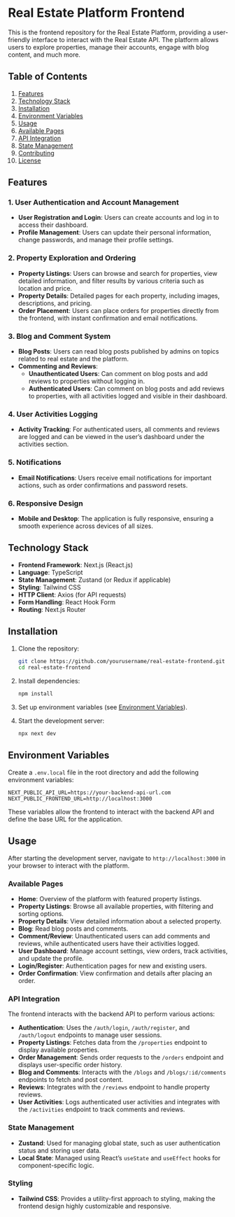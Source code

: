 # Real Estate Platform Frontend

This is the frontend repository for the Real Estate Platform, providing a user-friendly interface to interact with the Real Estate API. The platform allows users to explore properties, manage their accounts, engage with blog content, and much more.

## Table of Contents

1. [Features](#features)
2. [Technology Stack](#technology-stack)
3. [Installation](#installation)
4. [Environment Variables](#environment-variables)
5. [Usage](#usage)
6. [Available Pages](#available-pages)
7. [API Integration](#api-integration)
8. [State Management](#state-management)
9. [Contributing](#contributing)
10. [License](#license)

## Features

### 1. User Authentication and Account Management
- **User Registration and Login**: Users can create accounts and log in to access their dashboard.
- **Profile Management**: Users can update their personal information, change passwords, and manage their profile settings.

### 2. Property Exploration and Ordering
- **Property Listings**: Users can browse and search for properties, view detailed information, and filter results by various criteria such as location and price.
- **Property Details**: Detailed pages for each property, including images, descriptions, and pricing.
- **Order Placement**: Users can place orders for properties directly from the frontend, with instant confirmation and email notifications.

### 3. Blog and Comment System
- **Blog Posts**: Users can read blog posts published by admins on topics related to real estate and the platform.
- **Commenting and Reviews**:
  - **Unauthenticated Users**: Can comment on blog posts and add reviews to properties without logging in.
  - **Authenticated Users**: Can comment on blog posts and add reviews to properties, with all activities logged and visible in their dashboard.

### 4. User Activities Logging
- **Activity Tracking**: For authenticated users, all comments and reviews are logged and can be viewed in the user’s dashboard under the activities section.

### 5. Notifications
- **Email Notifications**: Users receive email notifications for important actions, such as order confirmations and password resets.

### 6. Responsive Design
- **Mobile and Desktop**: The application is fully responsive, ensuring a smooth experience across devices of all sizes.

## Technology Stack

- **Frontend Framework**: Next.js (React.js)
- **Language**: TypeScript
- **State Management**: Zustand (or Redux if applicable)
- **Styling**: Tailwind CSS
- **HTTP Client**: Axios (for API requests)
- **Form Handling**: React Hook Form
- **Routing**: Next.js Router

## Installation

1. Clone the repository:
   ```bash
   git clone https://github.com/yourusername/real-estate-frontend.git
   cd real-estate-frontend
   ```

2. Install dependencies:
   ```bash
   npm install
   ```

3. Set up environment variables (see [Environment Variables](#environment-variables)).

4. Start the development server:
   ```bash
   npx next dev
   ```

## Environment Variables

Create a `.env.local` file in the root directory and add the following environment variables:

```env
NEXT_PUBLIC_API_URL=https://your-backend-api-url.com
NEXT_PUBLIC_FRONTEND_URL=http://localhost:3000
```

These variables allow the frontend to interact with the backend API and define the base URL for the application.

## Usage

After starting the development server, navigate to `http://localhost:3000` in your browser to interact with the platform.

### Available Pages

- **Home**: Overview of the platform with featured property listings.
- **Property Listings**: Browse all available properties, with filtering and sorting options.
- **Property Details**: View detailed information about a selected property.
- **Blog**: Read blog posts and comments.
- **Comment/Review**: Unauthenticated users can add comments and reviews, while authenticated users have their activities logged.
- **User Dashboard**: Manage account settings, view orders, track activities, and update the profile.
- **Login/Register**: Authentication pages for new and existing users.
- **Order Confirmation**: View confirmation and details after placing an order.

### API Integration

The frontend interacts with the backend API to perform various actions:

- **Authentication**: Uses the `/auth/login`, `/auth/register`, and `/auth/logout` endpoints to manage user sessions.
- **Property Listings**: Fetches data from the `/properties` endpoint to display available properties.
- **Order Management**: Sends order requests to the `/orders` endpoint and displays user-specific order history.
- **Blog and Comments**: Interacts with the `/blogs` and `/blogs/:id/comments` endpoints to fetch and post content.
- **Reviews**: Integrates with the `/reviews` endpoint to handle property reviews.
- **User Activities**: Logs authenticated user activities and integrates with the `/activities` endpoint to track comments and reviews.

### State Management

- **Zustand**: Used for managing global state, such as user authentication status and storing user data.
- **Local State**: Managed using React’s `useState` and `useEffect` hooks for component-specific logic.

### Styling

- **Tailwind CSS**: Provides a utility-first approach to styling, making the frontend design highly customizable and responsive.